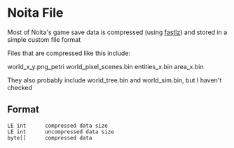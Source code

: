 # Noita File
Most of Noita's game save data is compressed (using [fastlz](https://github.com/ariya/FastLZ)) and stored in a simple custom file format

Files that are compressed like this include:

world_x_y.png_petri
world_pixel_scenes.bin
entities_x.bin
area_x.bin

They also probably include world_tree.bin and world_sim.bin, but I haven't checked

## Format

```
LE int      compressed data size
LE int      uncompressed data size
byte[]      compressed data
```
